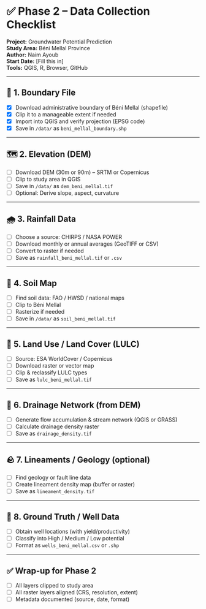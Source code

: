 # ✅ Phase 2 – Data Collection Checklist
**Project:** Groundwater Potential Prediction  
**Study Area:** Béni Mellal Province  
**Author:** Naim Ayoub  
**Start Date:** [Fill this in]  
**Tools:** QGIS, R, Browser, GitHub

---

## 📂 1. Boundary File
- [x] Download administrative boundary of Béni Mellal (shapefile)
- [x] Clip it to a manageable extent if needed
- [x] Import into QGIS and verify projection (EPSG code)
- [x] Save in `/data/` as `beni_mellal_boundary.shp`

---

## 🗺️ 2. Elevation (DEM)
- [ ] Download DEM (30m or 90m) – SRTM or Copernicus
- [ ] Clip to study area in QGIS
- [ ] Save in `/data/` as `dem_beni_mellal.tif`
- [ ] Optional: Derive slope, aspect, curvature

---

## 🌧️ 3. Rainfall Data
- [ ] Choose a source: CHIRPS / NASA POWER
- [ ] Download monthly or annual averages (GeoTIFF or CSV)
- [ ] Convert to raster if needed
- [ ] Save as `rainfall_beni_mellal.tif` or `.csv`

---

## 🧱 4. Soil Map
- [ ] Find soil data: FAO / HWSD / national maps
- [ ] Clip to Béni Mellal
- [ ] Rasterize if needed
- [ ] Save in `/data/` as `soil_beni_mellal.tif`

---

## 🌾 5. Land Use / Land Cover (LULC)
- [ ] Source: ESA WorldCover / Copernicus
- [ ] Download raster or vector map
- [ ] Clip & reclassify LULC types
- [ ] Save as `lulc_beni_mellal.tif`

---

## 🌊 6. Drainage Network (from DEM)
- [ ] Generate flow accumulation & stream network (QGIS or GRASS)
- [ ] Calculate drainage density raster
- [ ] Save as `drainage_density.tif`

---

## 🪨 7. Lineaments / Geology (optional)
- [ ] Find geology or fault line data
- [ ] Create lineament density map (buffer or raster)
- [ ] Save as `lineament_density.tif`

---

## 🔘 8. Ground Truth / Well Data
- [ ] Obtain well locations (with yield/productivity)
- [ ] Classify into High / Medium / Low potential
- [ ] Format as `wells_beni_mellal.csv` or `.shp`

---

## ✅ Wrap-up for Phase 2
- [ ] All layers clipped to study area
- [ ] All raster layers aligned (CRS, resolution, extent)
- [ ] Metadata documented (source, date, format)
